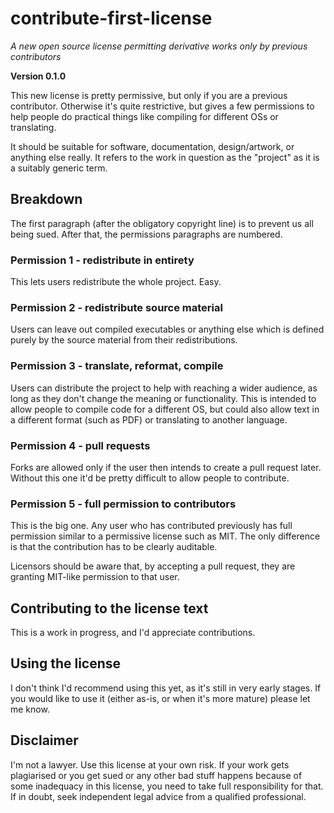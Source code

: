 # contribute-first-license
_A new open source license permitting derivative works only by previous
contributors_

**Version 0.1.0**

This new license is pretty permissive, but only if you are a previous
contributor. Otherwise it's quite restrictive, but gives a few permissions to
help people do practical things like compiling for different OSs or translating.

It should be suitable for software, documentation, design/artwork, or anything
else really. It refers to the work in question as the "project" as it is a
suitably generic term.

## Breakdown

The first paragraph (after the obligatory copyright line) is to prevent us all
being sued. After that, the permissions paragraphs are numbered.

### Permission 1 - redistribute in entirety
This lets users redistribute the whole project. Easy.

### Permission 2 - redistribute source material
Users can leave out compiled executables or anything else which is defined
purely by the source material from their redistributions.

### Permission 3 - translate, reformat, compile
Users can distribute the project to help with reaching a wider audience, as long
as they don't change the meaning or functionality. This is intended to allow
people to compile code for a different OS, but could also allow text in a
different format (such as PDF) or translating to another language.

### Permission 4 - pull requests
Forks are allowed only if the user then intends to create a pull request later.
Without this one it'd be pretty difficult to allow people to contribute.

### Permission 5 - full permission to contributors
This is the big one. Any user who has contributed previously has full permission
similar to a permissive license such as MIT. The only difference is that the
contribution has to be clearly auditable.

Licensors should be aware that, by accepting a pull request, they are
granting MIT-like permission to that user.

## Contributing to the license text

This is a work in progress, and I'd appreciate contributions.

## Using the license

I don't think I'd recommend using this yet, as it's still in very early stages.
If you would like to use it (either as-is, or when it's more mature) please let
me know.

## Disclaimer

I'm not a lawyer. Use this license at your own risk. If your work gets
plagiarised or you get sued or any other bad stuff happens because of some
inadequacy in this license, you need to take full responsibility for that. If in
doubt, seek independent legal advice from a qualified professional.
